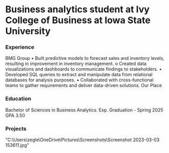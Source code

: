 # Business analytics student at Ivy College of Business at Iowa State University

### Experience
BMG Group 
•	Built predictive models to forecast sales and inventory levels, resulting in improvement in inventory management.
o	Created data visualizations and dashboards to communicate findings to stakeholders.
•	Developed SQL queries to extract and manipulate data from relational databases for analysis purposes.
•	Collaborated with cross-functional teams to gather requirements and deliver data-driven solutions.
Our Place 

### Education
Bachelor of Sciences in Business Analytics. Exp. Graduation - Spring 2025
GPA 3.50

### Projects
"C:\Users\zegle\OneDrive\Pictures\Screenshots\Screenshot 2023-03-03 153611.jpg"
